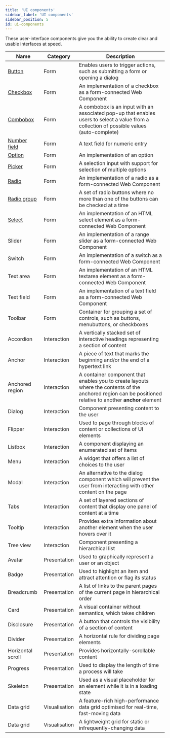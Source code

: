 ```yaml
---
title: 'UI components'
sidebar_label: 'UI components'
sidebar_position: 5
id: ui-components
---
```


These user-interface components give you the ability to create clear and usable interfaces at speed. 

| Name| Category | Description|
|------------------------------------|--------------------|----------------|
| [Button](/creating-applications/defining-your-application/user-interface/web-ui-reference/components/form/button/) | Form | Enables users to trigger actions, such as submitting a form or opening a dialog |
| [Checkbox](/creating-applications/defining-your-application/user-interface/web-ui-reference/components/form/checkbox/)	| Form | An implementation of a checkbox as a form-connected Web Component |
| [Combobox](/creating-applications/defining-your-application/user-interface/web-ui-reference/components/form/combobox/) | Form | A combobox is an input with an associated pop-up that enables users to select a value from a collection of possible values (auto-complete) |
| [Number field](/creating-applications/defining-your-application/user-interface/web-ui-reference/components/form/number-field/)	| Form | A text field for numeric entry |
| [Option](/creating-applications/defining-your-application/user-interface/web-ui-reference/components/form/option/)	| Form | An implementation of an option |
| [Picker](/creating-applications/defining-your-application/user-interface/web-ui-reference/components/form/picker/) | Form | A selection input with support for selection of multiple options |
| [Radio](/creating-applications/defining-your-application/user-interface/web-ui-reference/components/form/radio/)		| Form | An implementation of a radio as a form-connected Web Component |
| [Radio group](/creating-applications/defining-your-application/user-interface/web-ui-reference/components/form/radio-group/)	| Form  | A set of radio buttons where no more than one of the buttons can be checked at a time |
| [Select](/creating-applications/defining-your-application/user-interface/web-ui-reference/components/form/select/) | Form  | An implementation of an HTML select element as a form-connected Web Component |
| Slider		| Form | An implementation of a range slider as a form-connected Web Component |
| Switch		| Form | An implementation of a switch as a form-connected Web Component |
| Text area	| Form | An implementation of an HTML textarea element as a form-connected Web Component |
| Text field | Form | An implementation of a text field as a form-connected Web Component |
| Toolbar		| Form | Container for grouping a set of controls, such as buttons, menubuttons, or checkboxes |
| Accordion		| Interaction | A vertically stacked set of interactive headings representing a section of content |
| Anchor		| Interaction | A piece of text that marks the beginning and/or the end of a hypertext link |
| Anchored region 	| Interaction | A container component that enables you to create layouts where the contents of the anchored region can be positioned relative to another **anchor** element |
| Dialog		| Interaction | Component presenting content to the user |
| Flipper		| Interaction | Used to page through blocks of content or collections of UI elements |
| Listbox		| Interaction | A component displaying an enumerated set of items |
| Menu		| Interaction | A widget that offers a list of choices to the user |
| Modal	| Interaction | An alternative to the dialog component which will prevent the user from interacting with other content on the page |
| Tabs		| Interaction | A set of layered sections of content that display one panel of content at a time |
| Tooltip		| Interaction | Provides extra information about another element when the user hovers over it |
| Tree view	| Interaction | Component presenting a hierarchical list |
| Avatar	| Presentation | Used to graphically represent a user or an object |
| Badge	| Presentation | Used to highlight an item and attract attention or flag its status |
| Breadcrumb	| Presentation | A list of links to the parent pages of the current page in hierarchical order |
| Card		| Presentation | A visual container without semantics, which takes children |
| Disclosure		| Presentation | A button that controls the visibility of a section of content |
| Divider		| Presentation | A horizontal rule for dividing page elements |
| Horizontal scroll	| Presentation | Provides horizontally-scrollable content |
| Progress		| Presentation | Used to display the length of time a process will take |
| Skeleton	| Presentation | Used as a visual placeholder for an element while it is in a loading state |
| Data grid		| Visualisation | A feature-rich high-performance data grid optimised for real-time, fast-moving data |
| Data grid		| Visualisation | A lightweight grid for static or infrequently-changing data |